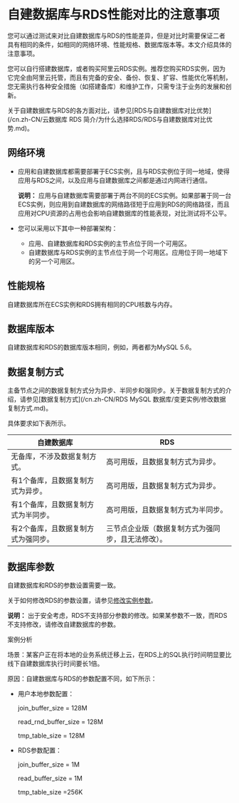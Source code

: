 # 自建数据库与RDS性能对比的注意事项

您可以通过测试来对比自建数据库与RDS的性能差异，但是对比时需要保证二者具有相同的条件，如相同的网络环境、性能规格、数据库版本等。本文介绍具体的注意事项。

您可以自行搭建数据库，或者购买阿里云RDS实例。推荐您购买RDS实例，因为它完全由阿里云托管，而且有完备的安全、备份、恢复、扩容、性能优化等机制，您无需执行各种安全措施（如搭建备库）和维护工作，只需专注于业务的发展和创新。

关于自建数据库与RDS的各方面对比，请参见[RDS与自建数据库对比优势](/cn.zh-CN/云数据库 RDS 简介/为什么选择RDS/RDS与自建数据库对比优势.md)。

## 网络环境

-   应用和自建数据库都需要部署于ECS实例，且与RDS实例位于同一地域，使得应用与RDS之间，以及应用与自建数据库之间都是通过内网进行通信。

    **说明：** 应用与自建数据库需要部署于两台不同的ECS实例。如果部署于同一台ECS实例，则应用到自建数据库的网络路径短于应用到RDS的网络路径，而且应用对CPU资源的占用也会影响自建数据库的性能表现，对比测试将不公平。

-   您可以采用以下其中一种部署架构：
    -   应用、自建数据库和RDS实例的主节点位于同一个可用区。
    -   自建数据库与RDS实例的主节点位于同一个可用区。应用位于同一地域下的另一个可用区。

## 性能规格

自建数据库所在ECS实例和RDS拥有相同的CPU核数与内存。

## 数据库版本

自建数据库和RDS的数据库版本相同，例如，两者都为MySQL 5.6。

## 数据复制方式

主备节点之间的数据复制方式分为异步、半同步和强同步。关于数据复制方式的介绍，请参见[数据复制方式](/cn.zh-CN/RDS MySQL 数据库/变更实例/修改数据复制方式.md)。

具体要求如下表所示。

|自建数据库|RDS|
|-----|---|
|无备库，不涉及数据复制方式。|高可用版，且数据复制方式为异步。|
|有1个备库，且数据复制方式为异步。|高可用版，且数据复制方式为异步。|
|有1个备库，且数据复制方式为半同步。|高可用版，且数据复制方式为半同步。|
|有2个备库，且数据复制方式为强同步。|三节点企业版（数据复制方式为强同步，且无法修改）。|

## 数据库参数

自建数据库和RDS的参数设置需要一致。

关于如何修改RDS的参数设置，请参见[修改实例参数]()。

**说明：** 出于安全考虑，RDS不支持部分参数的修改。如果某参数不一致，而RDS不支持修改，请修改自建数据库的参数。

案例分析

场景：某客户正在将本地的业务系统迁移上云，在RDS上的SQL执行时间明显要比线下自建数据库执行时间要长1倍。

原因：自建数据库与RDS的参数配置不同，如下所示：

-   用户本地参数配置：

    join\_buffer\_size = 128M

    read\_rnd\_buffer\_size = 128M

    tmp\_table\_size = 128M

-   RDS参数配置：

    join\_buffer\_size = 1M

    read\_buffer\_size = 1M

    tmp\_table\_size =256K



